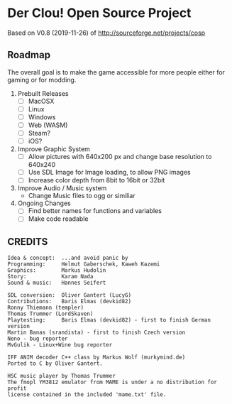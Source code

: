 # Der Clou! Open Source Project
Based on V0.8 (2019-11-26) of http://sourceforge.net/projects/cosp

## Roadmap
The overall goal is to make the game accessible for more people either for gaming or for modding.

1. Prebuilt Releases
    - [ ] MacOSX
    - [ ] Linux
    - [ ] Windows
    - [ ] Web (WASM)
    - [ ] Steam?
    - [ ] iOS?
2. Improve Graphic System
    - [ ] Allow pictures with 640x200 px and change base resolution to 640x240
    - [ ] Use SDL Image for Image loading, to allow PNG images
    - [ ] Increase color depth from 8bit to 16bit or 32bit
3. Improve Audio / Music system
    - Change Music files to ogg or similiar
4. Ongoing Changes
    - [ ] Find better names for functions and variables
    - [ ] Make code readable

## CREDITS
```
Idea & concept:  ...and avoid panic by
Programming:     Helmut Gaberschek, Kaweh Kazemi
Graphics:        Markus Hudolin
Story:           Karam Nada
Sound & music:   Hannes Seifert

SDL conversion:  Oliver Gantert (LucyG)
Contributions:   Baris Elmas (devkid82)
Ronny Thiemann (templer)
Thomas Trummer (LordSkaven)
Playtesting:     Baris Elmas (devkid82) - first to finish German version
Martin Banas (srandista) - first to finish Czech version
Neno - bug reporter
MvGulik - Linux+Wine bug reporter

IFF ANIM decoder C++ class by Markus Wolf (murkymind.de)
Ported to C by Oliver Gantert.

HSC music player by Thomas Trummer
The fmopl YM3812 emulator from MAME is under a no distribution for profit
license contained in the included 'mame.txt' file.
```